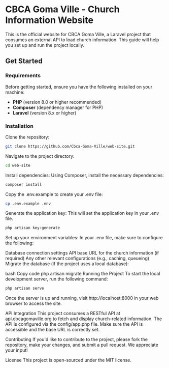# CBCA Goma Ville - Church Information Website

This is the official website for CBCA Goma Ville, a Laravel project that consumes an external API to load church information. This guide will help you set up and run the project locally.

## Get Started

### Requirements

Before getting started, ensure you have the following installed on your machine:

- **PHP** (version 8.0 or higher recommended)
- **Composer** (dependency manager for PHP)
- **Laravel** (version 8.x or higher)

### Installation

Clone the repository:

```bash
git clone https://github.com/Cbca-Goma-Ville/web-site.git
```

Navigate to the project directory:

```bash
cd web-site
```
Install dependencies: Using Composer, install the necessary dependencies:

```bash
composer install
```

Copy the .env.example to create your .env file:

```bash
cp .env.example .env
```
Generate the application key: This will set the application key in your .env file.

```bash
php artisan key:generate
```
Set up your environment variables: In your .env file, make sure to configure the following:

Database connection settings
API base URL for the church information (if required)
Any other relevant configurations (e.g., caching, queueing)
Migrate the database (if the project uses a local database):

bash
Copy code
php artisan migrate
Running the Project
To start the local development server, run the following command:

```bash
php artisan serve
```
Once the server is up and running, visit http://localhost:8000 in your web browser to access the site.

API Integration
This project consumes a RESTful API at api.cbcagomaville.org to fetch and display church-related information. The API is configured via the config/app.php file. Make sure the API is accessible and the base URL is correctly set.

Contributing
If you'd like to contribute to the project, please fork the repository, make your changes, and submit a pull request. We appreciate your input!

License
This project is open-sourced under the MIT license.
